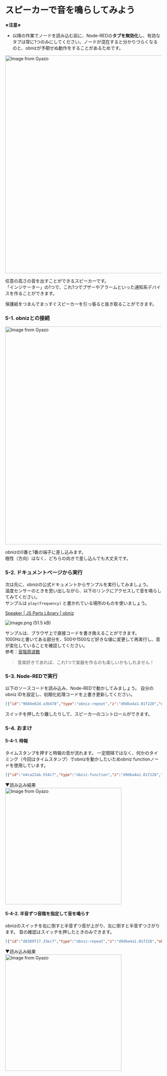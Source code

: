 # スピーカーで音を鳴らしてみよう

**※注意※**  
- 以降の作業でノードを読み込む前に、Node-REDの**タブを無効化**し、有効なタブは常に1つのみにしてください。ノードが混在すると分かりづらくなるのと、obnizが予期せぬ動作をすることがあるためです。


<a href="https://gyazo.com/c39a8d243cc56f5e5e788bcc05a68d57"><img src="https://i.gyazo.com/c39a8d243cc56f5e5e788bcc05a68d57.jpg" alt="Image from Gyazo" width="700"/></a>

任意の高さの音を出すことができるスピーカーです。  
「インジケーター」の1つで、これ1つでブザーやアラームといった通知系デバイスを作ることができます。

保護紙をつまんでまっすぐスピーカーを引っ張ると抜き取ることができます。  

### 5-1. obnizとの接続

<a href="https://i.gyazo.com/76644dcdab7a2bc2b5b7a0149a2667cf"><img src="https://i.gyazo.com/76644dcdab7a2bc2b5b7a0149a2667cf.jpg" alt="Image from Gyazo" width="700"/></a>

obnizの0番と1番の端子に差し込みます。  
極性（方向）はなく、どちらの向きで差し込んでも大丈夫です。

### 5-2. ドキュメントページから実行

次は先に、obnizの公式ドキュメントからサンプルを実行してみましょう。  
温度センサーのときを思い出しながら、以下のリンクにアクセスして音を鳴らしてみてください。  
サンプルは `play(frequency)` と書かれている場所のものを使いましょう。

[Speaker | JS Parts Library | obniz](https://docs.obniz.com/ja/sdk/parts/Speaker/README.md)

![image.png (51.5 kB)](https://img.esa.io/uploads/production/attachments/3062/2019/06/20/8131/3641c01c-67aa-4150-8074-b4c949fd16c7.png)

サンプルは、ブラウザ上で直接コードを書き換えることができます。  
1000Hzと書いてある部分を、500や1500など好きな値に変更して再実行し、音が変化していることを確認してください。  
参考：[音階周波数](https://tomari.org/main/java/oto.html)

> 音楽好きであれば、これ1つで楽器を作るのも楽しいかもしれません！

### 5-3. Node-REDで実行

以下のソースコードを読み込み、Node-REDで動かしてみましょう。
自分のobniz IDを設定し、初期化処理コードを上書き更新してください。

```json
[{"id":"9684e82d.a3b478","type":"obniz-repeat","z":"d9dba4a1.01f228","obniz":"","name":"","interval":"100","code":"msg.payload = await obniz.switch.getWait();\n\nif (msg.payload === 'push') {\n    // 押されたとき\n    obniz.display.clear(); // 画面を消去\n    obniz.display.print('beep!');  // beep! と画面に表示\n    obnizParts.Speaker.play(1000); // 1000Hz で音を鳴らす\n} else {\n    // 何も押していない\n    obniz.display.clear(); // 画面を消去\n    obniz.display.print('silent');  // silent と画面に表示\n    obnizParts.Speaker.stop(); // 音をとめる\n}\n\nreturn msg;","x":270,"y":280,"wires":[["f8e3da0b.78b968"]]},{"id":"f8e3da0b.78b968","type":"debug","z":"d9dba4a1.01f228","name":"","active":true,"tosidebar":true,"console":false,"tostatus":false,"complete":"false","statusVal":"","statusType":"auto","x":470,"y":280,"wires":[]}]
```


スイッチを押したり離したりして、スピーカーのコントロールができます。

### 5-4. おまけ

#### 5-4-1. 時報

タイムスタンプを押すと時報の音が流れます。
一定間隔ではなく、何かのタイミング（今回はタイムスタンプ）でobnizを動かしたいためobniz functionノードを使用しています。

```json
[{"id":"e4ca22ab.554c7","type":"obniz-function","z":"d9dba4a1.01f228","obniz":"","name":"","code":"// 任意の秒数待つことができる関数\n// 参考: https://qiita.com/suin/items/99aa8641d06b5f819656\nconst sleep = (msec) => new Promise(res => setTimeout(res, msec));\n\nobniz.display.clear(); // 画面を消去\n\n// ﾎﾟｯ↓\nobnizParts.Speaker.play(500); await sleep(300); obnizParts.Speaker.stop(); await sleep(700);\n// ﾎﾟｯ↓\nobnizParts.Speaker.play(500); await sleep(300); obnizParts.Speaker.stop(); await sleep(700);\n// ﾎﾟｯ↓\nobnizParts.Speaker.play(500); await sleep(300); obnizParts.Speaker.stop(); await sleep(700);\n// ﾎﾟ~~~ﾝ↑\nobnizParts.Speaker.play(1000); await sleep(1000); obnizParts.Speaker.stop();","x":380,"y":220,"wires":[[]]},{"id":"ffbc3ba0.dbac28","type":"inject","z":"d9dba4a1.01f228","name":"","props":[{"p":"payload"},{"p":"topic","vt":"str"}],"repeat":"","crontab":"","once":false,"onceDelay":0.1,"topic":"","payload":"","payloadType":"date","x":180,"y":220,"wires":[["e4ca22ab.554c7"]]}]
```
▼読み込み結果  
<a href="https://gyazo.com/096a9674a9a18e8945951a97b34e0330"><img src="https://i.gyazo.com/096a9674a9a18e8945951a97b34e0330.png" alt="Image from Gyazo" width="374"/></a>  
#### 5-4-2. 半音ずつ音階を指定して音を鳴らす
obnizのスイッチを右に倒すと半音ずつ音が上がり、左に倒すと半音ずつさがります。
音の確認はスイッチを押したときのみできます。

```json
[{"id":"d8389f17.33ec7","type":"obniz-repeat","z":"d9dba4a1.01f228","obniz":"","name":"","interval":"100","code":"msg.payload = await obniz.switch.getWait();\n\nlet freq = context.get('freq')||523; // 周波数用のコンテキストを参照（無ければ初期化）\nlet note_number = context.get('note')||72; // MIDIノート番号// ノート番号用のコンテキストを参照（無ければ初期化）\n\nobniz.display.clear(); // 画面を消去\n\nif (msg.payload === 'push') {\n // スイッチが押されている状態\n obnizParts.Speaker.play(freq); // 音を鳴らす\n} else if (msg.payload === 'right') {\n // 右にスイッチを倒したとき\n if (note_number < 127) note_number++; // ノート番号+1\n freq = Math.round(440 * (2 ** ((note_number - 69) / 12))); // 周波数を再計算\n} else if (msg.payload === 'left') {\n // 左にスイッチを倒したとき\n if (note_number > 0) note_number--; // ノート番号-1\n freq = Math.round(440 * (2 ** ((note_number - 69) / 12))); // 周波数を再計算\n} else {\n // スイッチが押されていない状態\n obnizParts.Speaker.stop(); // 音を停止する\n}\ncontext.set('freq',freq);//現在の周波数をコンテキストへ保存\ncontext.set('note',note_number);//現在のノート番号をコンテキストへ保存\nobniz.display.print(freq); // 現在の周波数を表示\n\nreturn msg;","x":270,"y":280,"wires":[["4855899b.7e8ee8"]]},{"id":"4855899b.7e8ee8","type":"debug","z":"d9dba4a1.01f228","name":"","active":true,"tosidebar":true,"console":false,"tostatus":false,"complete":"false","statusVal":"","statusType":"auto","x":450,"y":280,"wires":[]}]
```
▼読み込み結果  
<a href="https://gyazo.com/c5e4d78c48e149bd3c50c56423a76289"><img src="https://i.gyazo.com/c5e4d78c48e149bd3c50c56423a76289.png" alt="Image from Gyazo" width="374"/></a>  
